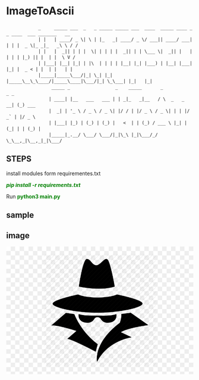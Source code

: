 # ImageToAscii

```
            _     _____ ___  _   _ _____ _____ ___  ____  _____ ____ _   _ ____  ___ _______   __
            | |   | ____/ _ \| \ | |_   _| ____/ _ \/ ___|| ____/ ___| | | |  _ \|_ _|_   _\ \ / /
            | |   |  _|| | | |  \| | | | |  _|| | | \___ \|  _|| |   | | | | |_) || |  | |  \ V /
            | |___| |__| |_| | |\  | | | | |__| |_| |___) | |__| |___| |_| |  _ < | |  | |   | |
            |_____|_____\___/|_| \_| |_| |_____\__\_\____/|_____\____|\___/|_| \_\___| |_|   |_|
                 _____ _                 _    _____       _             _ _
                | ____| |__   ___   ___ | | _|_   _|__   / \  _   _  __| (_) ___
                |  _| | '_ \ / _ \ / _ \| |/ / | |/ _ \ / _ \| | | |/ _` | |/ _ \
                | |___| |_) | (_) | (_) |   <  | | (_) / ___ \ |_| | (_| | | (_) |
                |_____|_.__/ \___/ \___/|_|\_\ |_|\___/_/   \_\__,_|\__,_|_|\___/

```

## STEPS

install modules form requirementes.txt

<span style="color: green"> **_pip install -r requirements.txt_** </span>

Run <span style="color: green"> **python3 main.py** </span>

## sample

## image

![image](https://raw.githubusercontent.com/leonTech254/ImageToAscii/main/Images/anonymous-crime-criminal-cyber-espionage-hacker-spy-icon-839354.png)
